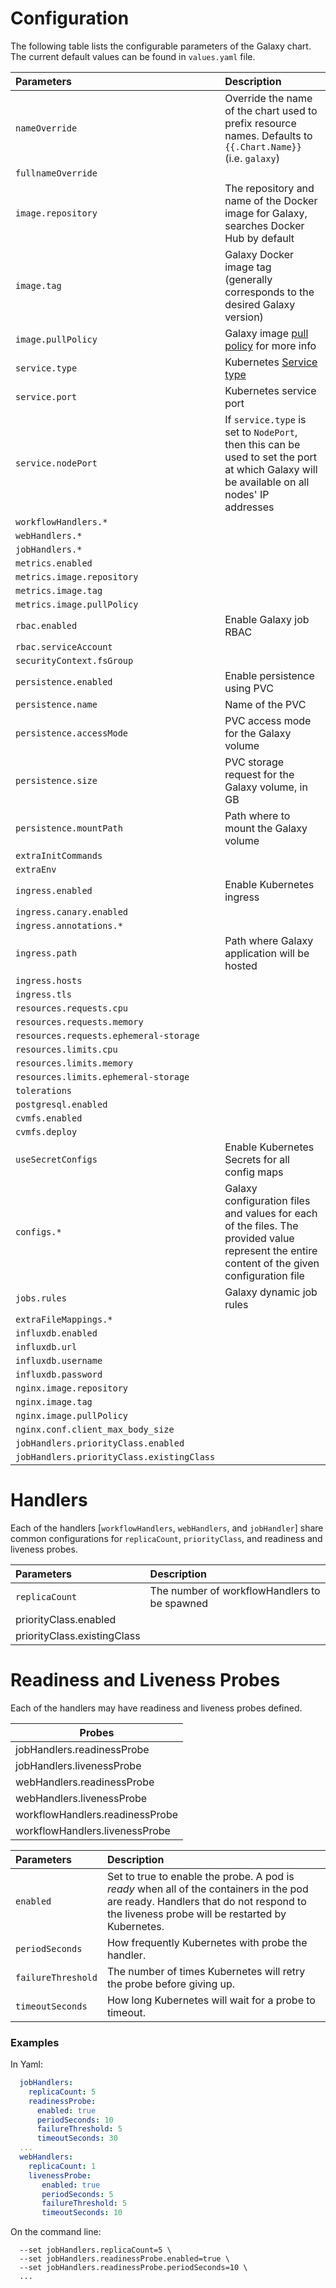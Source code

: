 # Configuration

The following table lists the configurable parameters of the Galaxy chart. The
current default values can be found in `values.yaml` file.

| Parameters                           | Description                                                                                                                                  |
|:--------------------------------------|:----------------------------------------------------------------------------------------------------------------------------------------------|
| `nameOverride`                       | Override the name of the chart used to prefix resource names. Defaults to `{{.Chart.Name}}` (i.e. `galaxy`)                                  |
| `fullnameOverride`                   |                                                                                                                                              |
| `image.repository`                   | The repository and name of the Docker image for Galaxy, searches Docker Hub by default                                                       |
| `image.tag`                          | Galaxy Docker image tag (generally corresponds to the desired Galaxy version)                                                                |
| `image.pullPolicy`                   | Galaxy image [pull policy](https://kubernetes.io/docs/concepts/configuration/overview/#container-images) for more info                       |
| `service.type`                       | Kubernetes [Service type](https://kubernetes.io/docs/concepts/services-networking/service/#publishing-services-service-types)                |
| `service.port`                       | Kubernetes service port                                                                                                                      |
| `service.nodePort`                   | If `service.type` is set to `NodePort`, then this can be used to set the port at which Galaxy will be available on all nodes' IP addresses   |
| `workflowHandlers.*`                 |                                                                                                                                              |
| `webHandlers.*`                      |                                                                                                                                              |
| `jobHandlers.*`                      |                                                                                                                                              |
| `metrics.enabled`                    |                                                                                                                                              |
| `metrics.image.repository`           |                                                                                                                                              |
| `metrics.image.tag`                  |                                                                                                                                              |
| `metrics.image.pullPolicy`           |                                                                                                                                              |
| `rbac.enabled`                       | Enable Galaxy job RBAC                                                                                                                       |
| `rbac.serviceAccount`                |                                                                                                                                              |
| `securityContext.fsGroup`            |                                                                                                                                              |
| `persistence.enabled`                | Enable persistence using PVC                                                                                                                 |
| `persistence.name`                   | Name of the PVC                                                                                                                              |
| `persistence.accessMode`             | PVC access mode for the Galaxy volume                                                                                                        |
| `persistence.size`                   | PVC storage request for the Galaxy volume, in GB                                                                                             |
| `persistence.mountPath`              | Path where to mount the Galaxy volume                                                                                                        |
| `extraInitCommands`                  |                                                                                                                                              |
| `extraEnv`                           |                                                                                                                                              |
| `ingress.enabled`                    | Enable Kubernetes ingress                                                                                                                    |
| `ingress.canary.enabled`             |                                                                                                                                              |
| `ingress.annotations.*`              |                                                                                                                                              |
| `ingress.path`                       | Path where Galaxy application will be hosted                                                                                                 |
| `ingress.hosts`                      |                                                                                                                                              |
| `ingress.tls`                        |                                                                                                                                              |
| `resources.requests.cpu`             |                                                                                                                                              |
| `resources.requests.memory`          |                                                                                                                                              |
| `resources.requests.ephemeral-storage` |                                                                                                                                              |
| `resources.limits.cpu`               |                                                                                                                                              |
| `resources.limits.memory`            |                                                                                                                                              |
| `resources.limits.ephemeral-storage` |                                                                                                                                              |
| `tolerations`                        |                                                                                                                                              |
| `postgresql.enabled`                 |                                                                                                                                              |
| `cvmfs.enabled`                      |                                                                                                                                              |
| `cvmfs.deploy`                       |                                                                                                                                              |
| `useSecretConfigs`                   | Enable Kubernetes Secrets for all config maps                                                                                                |
| `configs.*`                          | Galaxy configuration files and values for each of the files. The provided value represent the entire content of the given configuration file |
| `jobs.rules`                         | Galaxy dynamic job rules                                                                                                                     |
| `extraFileMappings.*`                |                                                                                                                                              |
| `influxdb.enabled`                   |                                                                                                                                              |
| `influxdb.url`                       |                                                                                                                                              |
| `influxdb.username`                  |                                                                                                                                              |
| `influxdb.password`                  |                                                                                                                                              |
| `nginx.image.repository`             |                                                                                                                                              |
| `nginx.image.tag`                    |                                                                                                                                              |
| `nginx.image.pullPolicy`             |                                                                                                                                              |
| `nginx.conf.client_max_body_size`    |                                                                                                                                              |
| `jobHandlers.priorityClass.enabled`                |                                                              |
| `jobHandlers.priorityClass.existingClass`          |                                                              |
# Handlers

Each of the handlers [`workflowHandlers`, `webHandlers`, and `jobHandler`] share common configurations for `replicaCount`, `priorityClass`, and readiness and liveness probes.

| Parameters | Description |
|:------|:-----|
| `replicaCount`                    | The number of workflowHandlers to be spawned |
| priorityClass.enabled |  |
| priorityClass.existingClass |  |

# Readiness and Liveness Probes

Each of the handlers may have readiness and liveness probes defined.

| Probes |
|-----|
| jobHandlers.readinessProbe|
| jobHandlers.livenessProbe| |
| webHandlers.readinessProbe| |
| webHandlers.livenessProbe| |
| workflowHandlers.readinessProbe| |
| workflowHandlers.livenessProbe| |


| Parameters | Description |
|:-----|:-----|
| `enabled`          | Set to true to enable the probe. A pod is *ready* when all of the containers in the pod are ready. Handlers that do not respond to the liveness probe will be restarted by Kubernetes. |
| `periodSeconds`    | How frequently Kubernetes with probe the handler. |
| `failureThreshold` | The number of times Kubernetes will retry the probe before giving up. |
| `timeoutSeconds`   | How long Kubernetes will wait for a probe to timeout. |

### Examples

In Yaml:

```yaml
  jobHandlers:
    replicaCount: 5
    readinessProbe:
      enabled: true
      periodSeconds: 10
      failureThreshold: 5
      timeoutSeconds: 30
  ...
  webHandlers:
    replicaCount: 1
    livenessProbe:
       enabled: true
       periodSeconds: 5
       failureThreshold: 5
       timeoutSeconds: 10
```

On the command line:

```console
  --set jobHandlers.replicaCount=5 \
  --set jobHandlers.readinessProbe.enabled=true \
  --set jobHandlers.readinessProbe.periodSeconds=10 \
  ...
```
